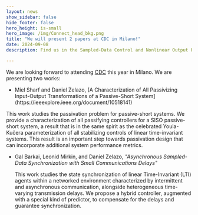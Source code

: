 ```yaml
---
layout: news
show_sidebar: false
hide_footer: false
hero_height: is-small
hero_image: /img/Connect_head_bkg.png
title: "We will present 2 papers at CDC in Milano!"
date: 2024-09-08
description: Find us in the Sampled-Data Control and Nonlinear Output Feedback sessions!

---
```

We are looking forward to attending [CDC](https://cdc2024.ieeecss.org/) this year in Milano. We are presenting two works:

<ul><li> Miel Sharf and Daniel Zelazo, [A Characterization of All Passivizing Input-Output Transformations of a Passive-Short System](https://ieeexplore.ieee.org/document/10518141)
  </li></ul>
  This work studies the passivation problem for passive-short systems. We provide a characterization of all passifying controllers for a SISO passive-short system, a result that is in the same spirit as the celebrated Youla-Kučera parameterization of all stabilizing controls of linear time-invariant systems. This result is an important step towards passivation design that can incorporate additional system performance metrics.

- Gal Barkai, Leonid Mirkin, and Daniel Zelazo, *"Asynchronous Sampled-Data Synchronization with Small Communications Delays"*
  
  This work studies the state synchronization of linear Time-Invariant (LTI) agents within a networked environment characterized by intermittent and asynchronous communication, alongside heterogeneous time-varying transmission delays. We propose a hybrid controller, augmented with a special kind of predictor, to compensate for the delays and guarantee synchronization.
